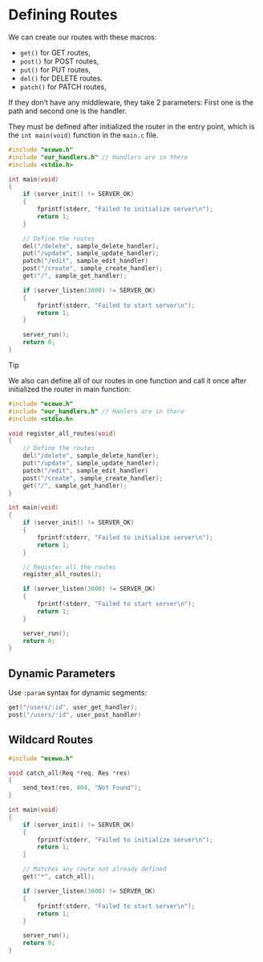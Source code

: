 # Defining Routes

We can create our routes with these macros:

- `get()` for GET routes,
- `post()` for POST routes,
- `put()` for PUT routes,
- `del()` for DELETE routes.
- `patch()` for PATCH routes,

If they don’t have any middleware, they take 2 parameters: First one is the path and second one is the handler.

They must be defined after initialized the router in the entry point, which is the `int main(void)` function in the `main.c` file.

```c
#include "ecewo.h"
#include "our_handlers.h" // Handlers are in there
#include <stdio.h>

int main(void)
{
    if (server_init() != SERVER_OK)
    {
        fprintf(stderr, "Failed to initialize server\n");
        return 1;
    }

    // Define the routes
    del("/delete", sample_delete_handler);
    put("/update", sample_update_handler);
    patch("/edit", sample_edit_handler)
    post("/create", sample_create_handler);
    get("/", sample_get_handler);

    if (server_listen(3000) != SERVER_OK)
    {
        fprintf(stderr, "Failed to start server\n");
        return 1;
    }

    server_run();
    return 0;
}
```

> [!TIP]
> 
> We also can define all of our routes in one function and call it once after initialized the router in main function:

```c
#include "ecewo.h"
#include "our_handlers.h" // Hanlers are in there
#include <stdio.h>

void register_all_routes(void)
{
    // Define the routes
    del("/delete", sample_delete_handler);
    put("/update", sample_update_handler);
    patch("/edit", sample_edit_handler)
    post("/create", sample_create_handler);
    get("/", sample_get_handler);
}

int main(void)
{
    if (server_init() != SERVER_OK)
    {
        fprintf(stderr, "Failed to initialize server\n");
        return 1;
    }

    // Register all the routes
    register_all_routes();

    if (server_listen(3000) != SERVER_OK)
    {
        fprintf(stderr, "Failed to start server\n");
        return 1;
    }

    server_run();
    return 0;
}
```

## Dynamic Parameters

Use `:param` syntax for dynamic segments:

```c
get("/users/:id", user_get_handler);
post("/users/:id", user_post_handler)
```

## Wildcard Routes

```c
#include "ecewo.h"

void catch_all(Req *req, Res *res)
{
    send_text(res, 404, "Not Found");
}

int main(void)
{
    if (server_init() != SERVER_OK)
    {
        fprintf(stderr, "Failed to initialize server\n");
        return 1;
    }

    // Matches any route not already defined
    get("*", catch_all);

    if (server_listen(3000) != SERVER_OK)
    {
        fprintf(stderr, "Failed to start server\n");
        return 1;
    }

    server_run();
    return 0;
}
```
